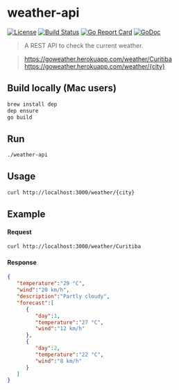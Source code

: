 # weather-api

[![License](https://img.shields.io/badge/license-MIT-brightgreen.svg?style=flat-square)](/LICENSE)
[![Build Status](https://travis-ci.com/robertoduessmann/weather-api.svg?branch=master)](https://travis-ci.com/robertoduessmann/weather-api)
[![Go Report Card](https://goreportcard.com/badge/github.com/robertoduessmann/weather-api)](https://goreportcard.com/report/github.com/robertoduessmann/weather-api)
[![GoDoc](https://godoc.org/github.com/robertoduessmann/weather-api?status.svg)](https://godoc.org/github.com/robertoduessmann/weather-api)

> A REST API to check the current weather.

> https://goweather.herokuapp.com/weather/Curitiba<br />
https://goweather.herokuapp.com/weather/{city}

## Build locally (Mac users)
```sh
brew install dep
dep ensure
go build
```
## Run
```sh
./weather-api
```
## Usage
```sh
curl http://localhost:3000/weather/{city}
```
## Example
#### Request
```sh
curl http://localhost:3000/weather/Curitiba
```
#### Response
```json
{  
   "temperature":"29 °C",
   "wind":"20 km/h",
   "description":"Partly cloudy",
   "forecast":[  
      {  
         "day":1,
         "temperature":"27 °C",
         "wind":"12 km/h"
      },
      {  
         "day":2,
         "temperature":"22 °C",
         "wind":"8 km/h"
      }
   ]
}
```
